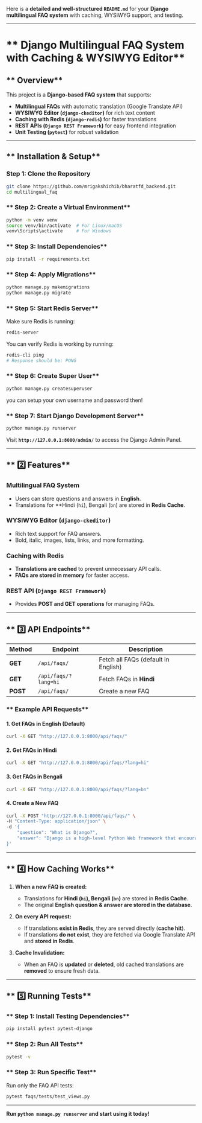 Here is a **detailed and well-structured `README.md`** for your **Django multilingual FAQ system** with caching, WYSIWYG support, and testing.  

---

# **  Django Multilingual FAQ System with Caching & WYSIWYG Editor**

## **  Overview**
This project is a **Django-based FAQ system** that supports:
-   **Multilingual FAQs** with automatic translation (Google Translate API)
-   **WYSIWYG Editor (`django-ckeditor`)** for rich text content
-   **Caching with Redis (`django-redis`)** for faster translations
-   **REST APIs (`Django REST Framework`)** for easy frontend integration
-   **Unit Testing (`pytest`)** for robust validation

---

## **  Installation & Setup**
### **Step 1: Clone the Repository**
```bash
git clone https://github.com/mrigakshichib/bharatfd_backend.git
cd multilingual_faq
```

### **  Step 2: Create a Virtual Environment**
```bash
python -m venv venv
source venv/bin/activate  # For Linux/macOS
venv\Scripts\activate     # For Windows
```

### **  Step 3: Install Dependencies**
```bash
pip install -r requirements.txt
```

### **  Step 4: Apply Migrations**
```bash
python manage.py makemigrations
python manage.py migrate
```

### **  Step 5: Start Redis Server**
Make sure Redis is running:
```bash
redis-server
```
You can verify Redis is working by running:
```bash
redis-cli ping
# Response should be: PONG
```

### **  Step 6: Create Super User**

```bash
python manage.py createsuperuser
```
you can setup your own username and password then!

### **  Step 7: Start Django Development Server**
```bash
python manage.py runserver
```
Visit **`http://127.0.0.1:8000/admin/`** to access the Django Admin Panel.

---

## **  2️⃣ Features**
###   **Multilingual FAQ System**
- Users can store questions and answers in **English**.
- Translations for **Hindi (`hi`), Bengali (`bn`) are stored in **Redis Cache**.

###   **WYSIWYG Editor (`django-ckeditor`)**
- Rich text support for FAQ answers.
- Bold, italic, images, lists, links, and more formatting.

###   **Caching with Redis**
- **Translations are cached** to prevent unnecessary API calls.
- **FAQs are stored in memory** for faster access.

###   **REST API (`Django REST Framework`)**
- Provides **POST and GET operations** for managing FAQs.

---

## **  3️⃣ API Endpoints**
| Method | Endpoint | Description |
|--------|---------|------------|
| **GET** | `/api/faqs/` | Fetch all FAQs (default in English) |
| **GET** | `/api/faqs/?lang=hi` | Fetch FAQs in **Hindi** |
| **POST** | `/api/faqs/` | Create a new FAQ |


### **  Example API Requests**
####   **1. Get FAQs in English (Default)**
```bash
curl -X GET "http://127.0.0.1:8000/api/faqs/"
```

####   **2. Get FAQs in Hindi**
```bash
curl -X GET "http://127.0.0.1:8000/api/faqs/?lang=hi"
```

####   **3. Get FAQs in Bengali**
```bash
curl -X GET "http://127.0.0.1:8000/api/faqs/?lang=bn"
```

####   **4. Create a New FAQ**
```bash
curl -X POST "http://127.0.0.1:8000/api/faqs/" \
-H "Content-Type: application/json" \
-d '{
    "question": "What is Django?",
    "answer": "Django is a high-level Python Web framework that encourages rapid development and clean, pragmatic design."
}'
```

---

## **  4️⃣ How Caching Works**
1. **When a new FAQ is created:**
   - Translations for **Hindi (`hi`), Bengali (`bn`)** are stored in **Redis Cache**.
   - The original **English question & answer are stored in the database**.

2. **On every API request:**
   - If translations **exist in Redis**, they are served directly (**cache hit**).
   - If translations **do not exist**, they are fetched via Google Translate API and **stored in Redis**.

3. **Cache Invalidation:**
   - When an FAQ is **updated** or **deleted**, old cached translations are **removed** to ensure fresh data.

---

## **  5️⃣ Running Tests**
### **  Step 1: Install Testing Dependencies**
```bash
pip install pytest pytest-django
```

### **  Step 2: Run All Tests**
```bash
pytest -v
```

### **  Step 3: Run Specific Test**
Run only the FAQ API tests:
```bash
pytest faqs/tests/test_views.py
```

---

**Run `python manage.py runserver` and start using it today!** 